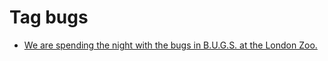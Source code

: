 <!--
title: Tag bugs
date: 2020-06-28T14:49:39.252Z
tags:
-->
# Tag bugs

 * [We are spending the night with the bugs in B.U.G.S. at the London Zoo.](101526453562.md)